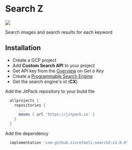 # Search Z
[![](https://jitpack.io/v/zivrefaeli/searchZ.svg)](https://jitpack.io/#zivrefaeli/searchZ)

Search images and search results for each keyword

## Installation
- Create a GCP project
- Add **Custom Search API** to your project
- Get API key from the [Overview](https://developers.google.com/custom-search/v1/overview) on *Get a Key*
- Create a [Programmable Search Engine](https://programmablesearchengine.google.com/about)
- Get the search engine's id (**CX**)

Add the JitPack repository to your build file
```gradle
  allprojects {
    repositories {
      ...
      maven { url 'https://jitpack.io' }
    }
  }
```

Add the dependency
```gradle
  implementation 'com.github.zivrefaeli:searchZ:v1.0.0'
```
